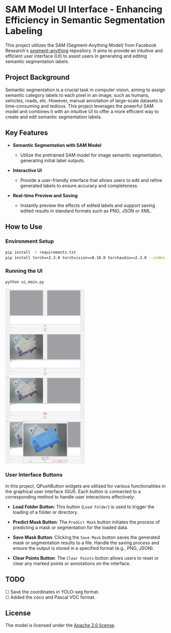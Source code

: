 # SAM Model UI Interface - Enhancing Efficiency in Semantic Segmentation Labeling

This project utilizes the SAM (Segment-Anything Model) from Facebook Research's [segment-anything](https://github.com/facebookresearch/segment-anything) repository. It aims to provide an intuitive and efficient user interface (UI) to assist users in generating and editing semantic segmentation labels.

## Project Background

Semantic segmentation is a crucial task in computer vision, aiming to assign semantic category labels to each pixel in an image, such as humans, vehicles, roads, etc. However, manual annotation of large-scale datasets is time-consuming and tedious. This project leverages the powerful SAM model and combines it with an intuitive UI to offer a more efficient way to create and edit semantic segmentation labels.

## Key Features

- **Semantic Segmentation with SAM Model**
  - Utilize the pretrained SAM model for image semantic segmentation, generating initial label outputs.
  
- **Interactive UI**
  - Provide a user-friendly interface that allows users to edit and refine generated labels to ensure accuracy and completeness.
  
- **Real-time Preview and Saving**
  - Instantly preview the effects of edited labels and support saving edited results in standard formats such as PNG, JSON or XML.

## How to Use

### Environment Setup

```bash
pip install -r requirements.txt 
pip install torch==2.3.0 torchvision==0.18.0 torchaudio==2.3.0 --index-url https://download.pytorch.org/whl/cu121
```
### Running the UI

```bash
python ui_main.py
```
<p float="left">
    <img src="assets/UI_interface1.png?raw=true" width="49.7%" />
    <img src="assets/UI_interface2.png?raw=true" width="49.7%" />
    <img src="assets/UI_interface3.png?raw=true" width="49.7%" />
    <img src="assets/UI_interface4.png?raw=true" width="49.7%" />
</p>

### User Interface Buttons

In this project, QPushButton widgets are utilized for various functionalities in the graphical user interface (GUI). Each button is connected to a corresponding method to handle user interactions effectively:

- **Load Folder Button**: This button (`Load Folder`) is used to trigger the loading of a folder or directory.

- **Predict Mask Button**: The `Predict Mask` button initiates the process of predicting a mask or segmentation for the loaded data.

- **Save Mask Button**: Clicking the `Save Mask` button saves the generated mask or segmentation results to a file. Handle the saving process and ensure the output is stored in a specified format (e.g., PNG, JSON).

- **Clear Points Button**: The `Clear Points` button allows users to reset or clear any marked points or annotations on the interface.

## TODO

&#9744; Save the coordinates in YOLO-seg format.  
&#9744; Added the coco and Pascal VOC format.

## License
The model is licensed under the [Apache 2.0 license](LICENSE).
